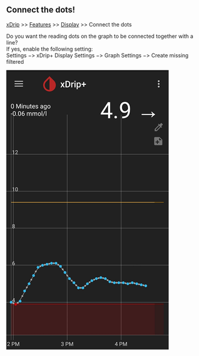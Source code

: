 ## Connect the dots!  
[xDrip](../README.md) >> [Features](./Features_page.md) >> [Display](./Display/Display.md) >> Connect the dots  
  
Do you want the reading dots on the graph to be connected together with a line?  
If yes, enable the following setting:  
Settings &#8722;> xDrip+ Display Settings &#8722;> Graph Settings &#8722;> Create missing filtered  
  
![](./images/ConnectDots.png)  
